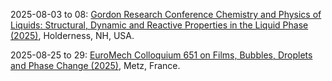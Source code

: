 2025-08-03 to 08: [Gordon Research Conference Chemistry and Physics of Liquids: Structural, Dynamic and Reactive Properties in the Liquid Phase (2025)](https://www.grc.org/chemistry-and-physics-of-liquids-conference/2025/ "This conference explores liquid-phase chemistry and physics, covering structural dynamics, solvation, and reactive properties. Topics include ionic liquids, supercritical fluids, and applications in materials and biophysics, emphasizing experimental and computational studies of liquid systems."), Holderness, NH, USA.

2025-08-25 to 29: [EuroMech Colloquium 651 on Films, Bubbles, Droplets and Phase Change (2025)](https://651.euromech.org/ "Focuses on fluid mechanics of films, bubbles, and droplets. Topics include phase change, interfacial dynamics, and computational modeling for applications in materials and environmental science."), Metz, France.

